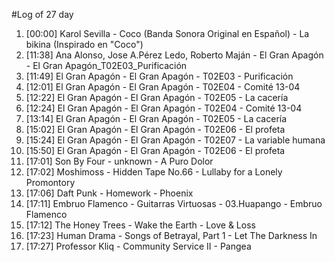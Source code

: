 #Log of 27 day

1. [00:00] Karol Sevilla - Coco (Banda Sonora Original en Español) - La bikina (Inspirado en "Coco")
1. [11:38] Ana Alonso, Jose A.Pérez Ledo, Roberto Maján - El Gran Apagón - El Gran Apagón_T02E03_Purificación
1. [11:49] El Gran Apagón - El Gran Apagón - T02E03 - Purificación
1. [12:01] El Gran Apagón - El Gran Apagón - T02E04 - Comité 13-04
1. [12:22] El Gran Apagón - El Gran Apagón - T02E05 - La cacería
1. [12:24] El Gran Apagón - El Gran Apagón - T02E04 - Comité 13-04
1. [13:14] El Gran Apagón - El Gran Apagón - T02E05 - La cacería
1. [15:02] El Gran Apagón - El Gran Apagón - T02E06 - El profeta
1. [15:24] El Gran Apagón - El Gran Apagón - T02E07 - La variable humana
1. [15:50] El Gran Apagón - El Gran Apagón - T02E06 - El profeta
1. [17:01] Son By Four - unknown - A Puro Dolor
1. [17:02] Moshimoss - Hidden Tape No.66 - Lullaby for a Lonely Promontory
1. [17:06] Daft Punk - Homework - Phoenix
1. [17:11] Embruo Flamenco - Guitarras Virtuosas - 03.Huapango - Embruo Flamenco
1. [17:12] The Honey Trees - Wake the Earth - Love & Loss
1. [17:23] Human Drama - Songs of Betrayal, Part 1 - Let The Darkness In
1. [17:27] Professor Kliq - Community Service II - Pangea
